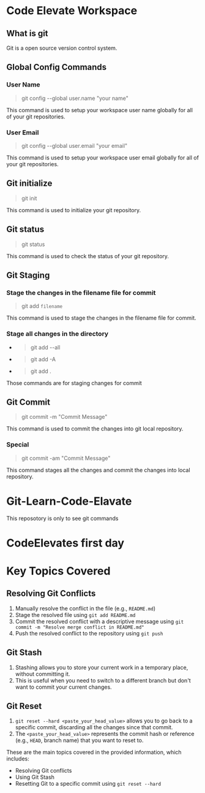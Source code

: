 
# Code Elevate Workspace

## What is git

Git is a open source version control system.

## Global Config Commands

### User Name

 > git config --global user.name "your name"

This command is used to setup your workspace user name globally for all of your git repositories.

### User Email

 > git config --global user.email "your email"
  
This command is used to setup your workspace user email globally for all of your git repositories.

## Git initialize

> git init

This command is used to initialize your git repository.

## Git status

> git status

This command is used to check the status of your git repository.

## Git Staging

### Stage the changes in the filename file for commit

> git add `filename`

This command is used to stage the changes in the filename file for commit.

### Stage all changes in the directory

- > git add --all
- > git add -A
- > git add .

Those commands are for staging changes for commit

## Git Commit

> git commit -m "Commit Message"

This command is used to commit the changes into git local repository.

### Special

> git commit -am "Commit Message"

This command stages all the changes and commit the changes into local repository.

# Git-Learn-Code-Elavate

This reposotory is only to see git commands

# CodeElevates first day

# Key Topics Covered

## Resolving Git Conflicts

1. Manually resolve the conflict in the file (e.g., `README.md`)
2. Stage the resolved file using `git add README.md`
3. Commit the resolved conflict with a descriptive message using `git commit -m "Resolve merge conflict in README.md"`
4. Push the resolved conflict to the repository using `git push`

## Git Stash

1. Stashing allows you to store your current work in a temporary place, without committing it.
2. This is useful when you need to switch to a different branch but don't want to commit your current changes.

## Git Reset

1. `git reset --hard <paste_your_head_value>` allows you to go back to a specific commit, discarding all the changes since that commit.
2. The `<paste_your_head_value>` represents the commit hash or reference (e.g., `HEAD`, branch name) that you want to reset to.

These are the main topics covered in the provided information, which includes:

- Resolving Git conflicts
- Using Git Stash
- Resetting Git to a specific commit using `git reset --hard`


